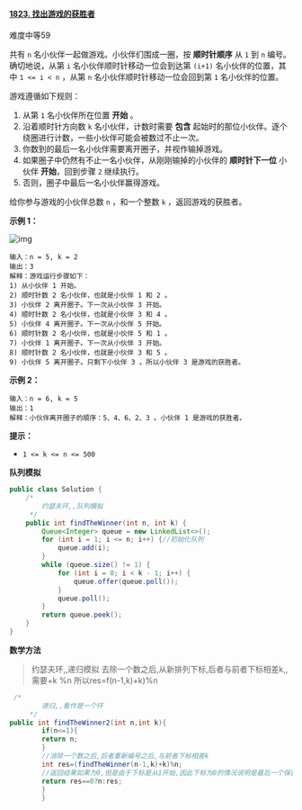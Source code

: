 #### [1823. 找出游戏的获胜者](https://leetcode.cn/problems/find-the-winner-of-the-circular-game/)

难度中等59

共有 `n` 名小伙伴一起做游戏。小伙伴们围成一圈，按 **顺时针顺序** 从 `1` 到 `n` 编号。确切地说，从第 `i` 名小伙伴顺时针移动一位会到达第 `(i+1)` 名小伙伴的位置，其中 `1 <= i < n` ，从第 `n`
名小伙伴顺时针移动一位会回到第 `1` 名小伙伴的位置。

游戏遵循如下规则：

1. 从第 `1` 名小伙伴所在位置 **开始** 。
2. 沿着顺时针方向数 `k` 名小伙伴，计数时需要 **包含** 起始时的那位小伙伴。逐个绕圈进行计数，一些小伙伴可能会被数过不止一次。
3. 你数到的最后一名小伙伴需要离开圈子，并视作输掉游戏。
4. 如果圈子中仍然有不止一名小伙伴，从刚刚输掉的小伙伴的 **顺时针下一位** 小伙伴 **开始**，回到步骤 `2` 继续执行。
5. 否则，圈子中最后一名小伙伴赢得游戏。

给你参与游戏的小伙伴总数 `n` ，和一个整数 `k` ，返回游戏的获胜者。

**示例 1：**

![img](https://assets.leetcode.com/uploads/2021/03/25/ic234-q2-ex11.png)

```
输入：n = 5, k = 2
输出：3
解释：游戏运行步骤如下：
1) 从小伙伴 1 开始。
2) 顺时针数 2 名小伙伴，也就是小伙伴 1 和 2 。
3) 小伙伴 2 离开圈子。下一次从小伙伴 3 开始。
4) 顺时针数 2 名小伙伴，也就是小伙伴 3 和 4 。
5) 小伙伴 4 离开圈子。下一次从小伙伴 5 开始。
6) 顺时针数 2 名小伙伴，也就是小伙伴 5 和 1 。
7) 小伙伴 1 离开圈子。下一次从小伙伴 3 开始。
8) 顺时针数 2 名小伙伴，也就是小伙伴 3 和 5 。
9) 小伙伴 5 离开圈子。只剩下小伙伴 3 。所以小伙伴 3 是游戏的获胜者。
```

**示例 2：**

```
输入：n = 6, k = 5
输出：1
解释：小伙伴离开圈子的顺序：5、4、6、2、3 。小伙伴 1 是游戏的获胜者。
```

**提示：**

- `1 <= k <= n <= 500`

**队列模拟**

```java
public class Solution {
    /*
        约瑟夫环,,队列模拟
     */
    public int findTheWinner(int n, int k) {
        Queue<Integer> queue = new LinkedList<>();
        for (int i = 1; i <= n; i++) {//初始化队列
            queue.add(i);
        }
        while (queue.size() != 1) {
            for (int i = 0; i < k - 1; i++) {
                queue.offer(queue.poll());
            }
            queue.poll();
        }
        return queue.peek();
    }
}
```

**数学方法**

> 约瑟夫环,,递归模拟
> 去除一个数之后,从新排列下标,后者与前者下标相差k,,需要+k %n
> 所以res=f(n-1,k)+k)%n

```java
 /*
        递归,,看作是一个环
     */
public int findTheWinner2(int n,int k){
        if(n<=1){
        return n;
        }
        //消除一个数之后,后者重新编号之后,与前者下标相差k
        int res=(findTheWinner(n-1,k)+k)%n;
        //返回结果如果为0,但是由于下标是从1开始,因此下标为0的情况说明是最后一个保留了下来
        return res==0?n:res;
        }
        }
```
